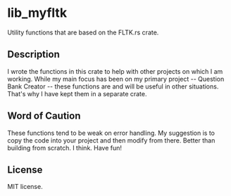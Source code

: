 # lib_myfltk
Utility functions that are based on the FLTK.rs crate.
   
## Description
I wrote the functions in this crate to help with other projects on which I am working.  While my main focus has been on my primary project -- Question Bank Creator -- these functions are and will be useful in other situations.  That's why I have kept them in a separate crate.

## Word of Caution
These functions tend to be weak on error handling.  My suggestion is to copy the code into your project and then modify from there.  Better than building from scratch.  I think.  Have fun!

## License
MIT license.

